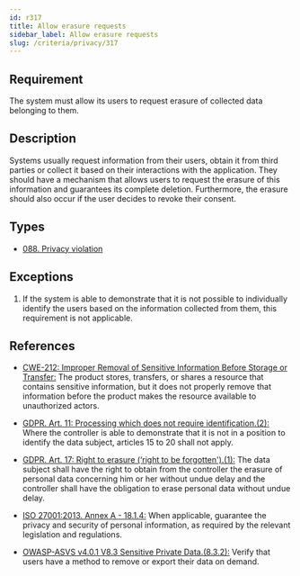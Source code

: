 ```yaml
---
id: r317
title: Allow erasure requests
sidebar_label: Allow erasure requests
slug: /criteria/privacy/317
---
```


## Requirement

The system must allow its users
to request erasure of collected data
belonging to them.

## Description

Systems usually request information
from their users,
obtain it from third parties
or collect it based on their interactions
with the application.
They should have a mechanism
that allows users to request
the erasure of this information
and guarantees its complete deletion.
Furthermore,
the erasure should also occur
if the user decides to revoke their consent.

## Types

- [088. Privacy violation](/types/088)

## Exceptions

1. If the system is able to demonstrate
that it is not possible
to individually identify the users
based on the information collected from them,
this requirement is not applicable.

## References

- [CWE-212: Improper Removal of Sensitive Information Before Storage or Transfer:](https://cwe.mitre.org/data/definitions/212.html)
The product stores, transfers,
or shares a resource that contains
sensitive information,
but it does not properly remove
that information before the product makes
the resource available
to unauthorized actors.

- [GDPR. Art. 11: Processing which does not require identification.(2):](https://gdpr-info.eu/art-11-gdpr/)
Where the controller is able to demonstrate
that it is not in a position
to identify the data subject,
articles 15 to 20 shall not apply.

- [GDPR. Art. 17: Right to erasure (‘right to be forgotten').(1):](https://gdpr-info.eu/art-17-gdpr/)
The data subject
shall have the right to obtain
from the controller the erasure of personal data
concerning him or her
without undue delay
and the controller
shall have the obligation to erase
personal data without undue delay.

- [ISO 27001:2013. Annex A - 18.1.4:](https://www.iso.org/obp/ui/#iso:std:54534:en)
When applicable,
guarantee the privacy and security
of personal information,
as required by the relevant
legislation and regulations.

- [OWASP-ASVS v4.0.1 V8.3 Sensitive Private Data.(8.3.2):](https://owasp.org/www-pdf-archive/OWASP_Application_Security_Verification_Standard_4.0-en.pdf)
Verify that users
have a method to remove
or export their data on demand.

